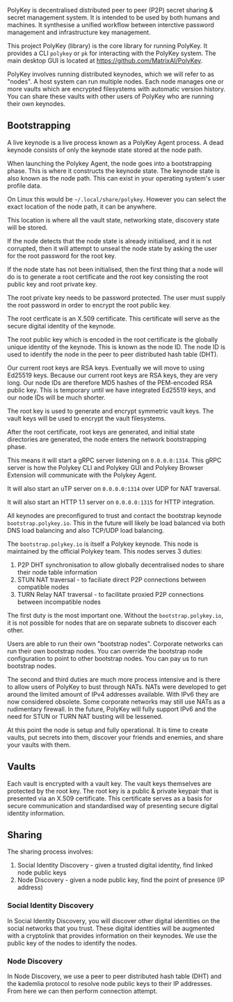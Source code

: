 PolyKey is decentralised distributed peer to peer (P2P) secret sharing & secret
management system. It is intended to be used by both humans and machines.
It synthesise a unified workflow between interctive password management and
infrastructure key management.

This project PolyKey (library) is the core library for running PolyKey. It
provides a CLI `polykey` or `pk` for interacting with the PolyKey system. The
main desktop GUI is located at https://github.com/MatrixAI/PolyKey.

PolyKey involves running distributed keynodes, which we will refer to as "nodes".
A host system can run multiple nodes. Each node manages one or more vaults which
are encrypted filesystems with automatic version history. You can share these
vaults with other users of PolyKey who are running their own keynodes.

## Bootstrapping

A live keynode is a live process known as a PolyKey Agent process. A dead
keynode consists of only the keynode state stored at the node path.

When launching the Polykey Agent, the node goes into a bootstrapping phase. This
is where it constructs the keynode state. The keynode state is also known as the
node path. This can exist in your operating system's user profile data.

On Linux this would be `~/.local/share/polykey`. However you can select the
exact location of the node path, it can be anywhere.

This location is where all the vault state, networking state, discovery state
will be stored.

If the node detects that the node state is already initialised, and it is not
corrupted, then it will attempt to unseal the node state by asking the user for
the root password for the root key.

If the node state has not been initialised, then the first thing that a node
will do is to generate a root certificate and the root key consisting the root
public key and root private key.

The root private key needs to be password protected. The user must supply the
root password in order to encrypt the root public key.

The root certficate is an X.509 certificate. This certificate will serve as the
secure digital identity of the keynode.

The root public key which is encoded in the root certificate is the globally
unique identity of the keynode. This is known as the node ID. The node ID is
used to identify the node in the peer to peer distributed hash table (DHT).

Our current root keys are RSA keys. Eventually we will move to using Ed25519 keys.
Because our current root keys are RSA keys, they are very long. Our node IDs are
therefore MD5 hashes of the PEM-encoded RSA public key. This is temporary until
 we have integrated Ed25519 keys, and our node IDs will be much shorter.

The root key is used to generate and encrypt symmetric vault keys. The vault
keys will be used to encrypt the vault filesystems.

After the root certificate, root keys are generated, and initial state
directories are generated, the node enters the network bootstrapping phase.

This means it will start a gRPC server listening on `0.0.0.0:1314`. This gRPC
server is how the Polykey CLI and Polykey GUI and Polykey Browser Extension will
communicate with the Polykey Agent.

It will also start an uTP server on `0.0.0.0:1314` over UDP for NAT traversal.

It will also start an HTTP 1.1 server on `0.0.0.0:1315` for HTTP integration.

All keynodes are preconfigured to trust and contact the bootstrap keynode
`bootstrap.polykey.io`. This in the future will likely be load balanced via
both DNS load balancing and also TCP/UDP load balancing.

The `bootstrap.polykey.io` is itself a Polykey keynode. This node is maintained
by the official Polykey team. This nodes serves 3 duties:

1. P2P DHT synchronisation to allow globally decentralised nodes to share their node table information
2. STUN NAT traversal - to faciliate direct P2P connections between compatible nodes
3. TURN Relay NAT traversal - to facilitate proxied P2P connections between incompatible nodes

The first duty is the most important one. Without the `bootstrap.polykey.io`, it
is not possible for nodes that are on separate subnets to discover each other.

Users are able to run their own "bootstrap nodes". Corporate networks can run
their own bootstrap nodes. You can override the bootstrap node configuration to
point to other bootstrap nodes. You can pay us to run bootstrap nodes.

The second and third duties are much more process intensive and is there to
allow users of PolyKey to bust through NATs. NATs were developed to get around
the limited amount of IPv4 addresses available. With IPv6 they are now
considered obsolete. Some corporate networks may still use NATs as a
rudimentary firewall. In the future, PolyKey will fully support IPv6 and the
need for STUN or TURN NAT busting will be lessened.

At this point the node is setup and fully operational. It is time to create 
vaults, put secrets into them, discover your friends and enemies, and share
your vaults with them.

## Vaults

Each vault is encrypted with a vault key. The vault keys themselves are protected by
the root key. The root key is a public & private keypair that is presented via
an X.509 certificate. This certificate serves as a basis for secure
communication and standardised way of presenting secure digital identity
information.

## Sharing

The sharing process involves:

1. Social Identity Discovery - given a trusted digital identity, find linked node public keys
2. Node Discovery - given a node public key, find the point of presence (IP address)

### Social Identity Discovery

In Social Identity Discovery, you will discover other digital identities on the
social networks that you trust. These digital identities will be augmented with a
cryptolink that provides information on their keynodes. We use the public key
of the nodes to identify the nodes.

### Node Discovery

In Node Discovery, we use a peer to peer distributed hash table (DHT) and the
kademlia protocol to resolve node public keys to their IP addresses. From here
we can then perform connection attempt.